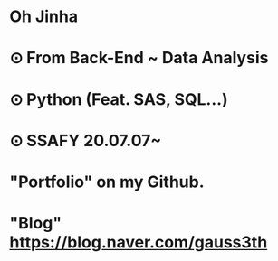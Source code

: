 #
# Oh Jinha
# 

# ⊙ From Back-End ~ Data Analysis
# ⊙ Python (Feat. SAS, SQL...)

# ⊙ SSAFY 20.07.07~

# 
# "Portfolio" on my Github.
# "Blog" https://blog.naver.com/gauss3th
